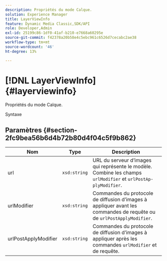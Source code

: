 ```yaml
---
description: Propriétés du mode Calque.
solution: Experience Manager
title: LayerViewInfo
feature: Dynamic Media Classic,SDK/API
role: Developer,Admin
exl-id: 25199c86-1df0-41af-b210-e7668a60295e
source-git-commit: f42378a20b58e4c5ebc961c6526d7cecabc2ae38
workflow-type: tm+mt
source-wordcount: '46'
ht-degree: 13%

---
```


# [!DNL LayerViewInfo]{#layerviewinfo}

Propriétés du mode Calque.

Syntaxe

## Paramètres {#section-2fc9bea56b6d4b72b80d4f04c5f9b862}

| Nom | Type | Description |
|---|---|---|
| url | `xsd:string` | URL du serveur d’images qui représente le modèle. Combine les champs `urlModifier` et `urlPostAp- plyModifier`. |
| urlModifier | `xsd:string` | Commandes du protocole de diffusion d’images à appliquer avant les commandes de requête ou de `urlPostApplyModifier`. |
| urlPostApplyModifier | `xsd:string` | Commandes du protocole de diffusion d’images à appliquer après les commandes `urlModifier` et de requête. |
